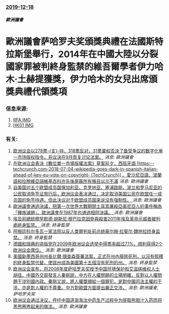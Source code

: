 ### [2019-12-18](/news/2019/12/18/index.md)

##### 歐洲議會
# 歐洲議會萨哈罗夫奖頒獎典禮在法國斯特拉斯堡舉行，2014年在中國大陸以分裂國家罪被判終身監禁的維吾爾學者伊力哈木·土赫提獲獎，伊力哈木的女兒出席頒獎典禮代領獎項 




### 信息来源:

1. [ RFA ](https://www.rfa.org/cantonese/news/prize-12192019081014.html) [IMG](https://www.rfa.org/cantonese/news/prize-12192019081014.html/china-prize.jpg)
2. [HK01 ](https://www.hk01.com/%E8%AD%B0%E4%BA%8B%E5%BB%B3/411793/%E6%AD%90%E6%B4%B2%E8%AD%B0%E6%9C%83%E5%90%91%E5%9C%A8%E5%9B%9A%E7%B6%AD%E5%90%BE%E7%88%BE%E5%AD%B8%E8%80%85%E4%BC%8A%E5%8A%9B%E5%93%88%E6%9C%A8%E9%A0%92%E8%96%A9%E5%93%88%E7%BE%85%E5%A4%AB%E4%BA%BA%E6%AC%8A%E7%8D%8E-%E5%A5%B3%E5%85%92%E4%BB%A3%E9%A0%98) [IMG](https://cdn.hk01.com/di/media/images/cis/5dfb07bab66f770df1c1a2cf.jpg/4CI8evQongZX-85jyDDnQN3KbBFIFrwci-QAjYvkAI0?v=w1280r16_9)

### 有关:

1. [欧洲议会以278票-{支}-持，318票反对，31票棄权否決了备受争议的数字化单一市场版权指令，并议決在9月恢复讨论法案。](/zh/news/2018/07/5/欧洲议会以278票-支-持-318票反对-31票棄权否決了备受争议的数字化单一市场版权指令-并议決在9月恢复讨论法案.md) _消息: 歐洲議會_
2. [在欧洲议会表決《數位單一市場版權法案》草案前夕，西班牙語 [https:--techcrunch.com-2018-07-04-wikipedia-goes-dark-in-spanish-italian-ahead-of-key-eu-vote-on-copyright- (TechCrunch)] 、愛沙尼亞語、波蘭語和拉脫維亞語維基百科亦先後屏蔽所有條目以示不滿](/zh/news/2018/07/4/在欧洲议会表決-數位單一市場版權法案-草案前夕-西班牙語-https-techcrunchcom-2018-07.md) _消息: 歐洲議會_
3. [自美国对五个欧盟成员国保加利亚、克罗地亚、塞浦路斯、波兰和罗马尼亚的公民取消免签证旅行后，欧洲议会表决通过，决定取消美国公民在欧盟任一成员国的免签待遇。但此决议对于欧盟成员国来说没有强制性。 ](/zh/news/2017/03/3/自美国对五个欧盟成员国保加利亚-克罗地亚-塞浦路斯-波兰和罗马尼亚的公民取消免签证旅行后-欧洲议会表决通过-决定取消美国.md) _消息: 歐洲議會_
4. [歐洲議會通過決議，把第一次世界大戰期間土耳其屠殺亞美尼亞人的事件稱為「種族滅絕」。歐洲議會在1987年也通過相同決議。 ](/zh/news/2015/04/15/歐洲議會通過決議-把第一次世界大戰期間土耳其屠殺亞美尼亞人的事件稱為-種族滅絕-歐洲議會在1987年也通過相同決議.md) _消息: 歐洲議會_
5. [ 埃及前總統穆罕默德·胡斯尼·穆巴拉克因參與殺害2011年埃及革命示威者被判處終身監禁。 ](/zh/news/2012/06/2/埃及前總統穆罕默德-胡斯尼-穆巴拉克因參與殺害2011年埃及革命示威者被判處終身監禁.md) _消息: 終身監禁_
6. [ 阿根廷科尔多瓦一家法院以反人类罪判处前总统豪尔赫·拉斐尔·魏地拉终身监禁。](/zh/news/2010/12/22/阿根廷科尔多瓦一家法院以反人类罪判处前总统豪尔赫-拉斐尔-魏地拉终身监禁.md) _消息: 終身監禁_
7. [ 德國和瑞典的盗版党在2009年欧洲议会选举中得票率超过7.1%，顺利获得2个欧洲议会席位。](/zh/news/2009/06/7/德國和瑞典的盗版党在2009年欧洲议会选举中得票率超过71-顺利获得2个欧洲议会席位.md) _消息: 歐洲議會_
8. [美國新墨西哥州州長比爾·理查森簽署法案，正式在州內廢除死刑，以沒有假釋的終身監禁代替，使該州成為美國第十五個沒有死刑的州。](/zh/news/2009/03/19/美國新墨西哥州州長比爾-理查森簽署法案-正式在州內廢除死刑-以沒有假釋的終身監禁代替-使該州成為美國第十五個沒有死刑的州.md) _消息: 終身監禁_
9. [欧洲议会宣布，将2008年度萨哈罗夫奖授予中国环境保护和艾滋病维权人士胡佳。中國外交部發言人秦剛說，中方在人權問題的立場明確，反對以人權問題干涉別國內政。秦剛又說，將人權獎頒給一個罪犯，是對中國司法主權的干涉，亦是對人權的不尊重。中方對歐盟方面提出嚴正交涉。](/zh/news/2008/10/23/欧洲议会宣布-将2008年度萨哈罗夫奖授予中国环境保护和艾滋病维权人士胡佳-中國外交部發言人秦剛說-中方在人權問題的立場.md) _消息: 歐洲議會, 萨哈罗夫奖_
10. [欧洲议会通过决议，呼吁中国逐渐淘汰中药生产过程中为提取熊胆汁入药而将黑熊圈养起来的做法。](/zh/news/2006/01/11/欧洲议会通过决议-呼吁中国逐渐淘汰中药生产过程中为提取熊胆汁入药而将黑熊圈养起来的做法.md) _消息: 歐洲議會_
